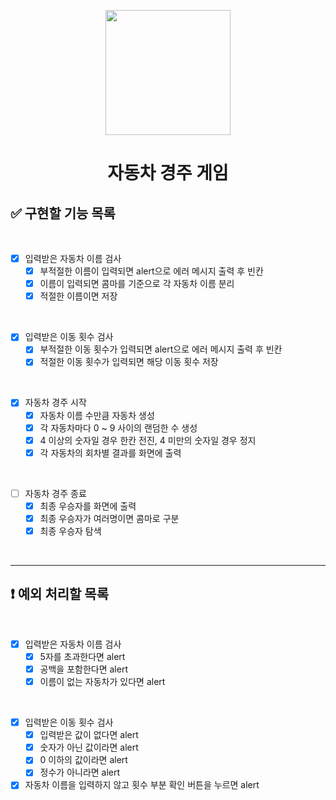 <p align="middle" >
  <img width="200px;" src="https://github.com/woowacourse/javascript-racingcar-precourse/blob/main/images/racingcar_icon.png?raw=true"/>
</p>
<h1 align="middle">자동차 경주 게임</h1>

## ✅ 구현할 기능 목록

<br>

- [x] 입력받은 자동차 이름 검사
  - [x] 부적절한 이름이 입력되면 alert으로 에러 메시지 출력 후 빈칸
  - [x] 이름이 입력되면 콤마를 기준으로 각 자동차 이름 분리
  - [x] 적절한 이름이면 저장

<br>

- [x] 입력받은 이동 횟수 검사
  - [x] 부적절한 이동 횟수가 입력되면 alert으로 에러 메시지 출력 후 빈칸
  - [x] 적절한 이동 횟수가 입력되면 해당 이동 횟수 저장

<br>

- [x] 자동차 경주 시작
  - [x] 자동차 이름 수만큼 자동차 생성
  - [x] 각 자동차마다 0 ~ 9 사이의 랜덤한 수 생성
  - [x] 4 이상의 숫자일 경우 한칸 전진, 4 미만의 숫자일 경우 정지
  - [x] 각 자동차의 회차별 결과를 화면에 출력

<br>

- [ ] 자동차 경주 종료
  - [x] 최종 우승자를 화면에 출력
  - [x] 최종 우승자가 여러명이면 콤마로 구분
  - [x] 최종 우승자 탐색

<br>

--- 
## ❗️ 예외 처리할 목록

<br>

- [x] 입력받은 자동차 이름 검사
  - [x] 5자를 초과한다면 alert
  - [x] 공백을 포함한다면 alert
  - [x] 이름이 없는 자동차가 있다면 alert

<br>

- [x] 입력받은 이동 횟수 검사
  - [x] 입력받은 값이 없다면 alert
  - [x] 숫자가 아닌 값이라면 alert
  - [x] 0 이하의 값이라면 alert
  - [x] 정수가 아니라면 alert

- [x] 자동차 이름을 입력하지 않고 횟수 부분 확인 버튼을 누르면 alert